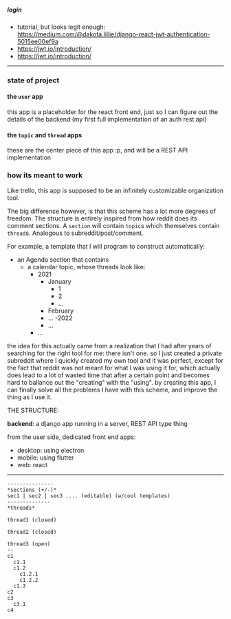 
##### login



- tutorial, but looks legit enough: https://medium.com/@dakota.lillie/django-react-jwt-authentication-5015ee00ef9a
- https://jwt.io/introduction/
- https://jwt.io/introduction/



----



### state of project

#### the `user` app

this app is a placeholder for the react front end, just so I can figure out the details of the backend (my first full implementation of an auth rest api)

#### the `topic` and `thread` apps

these are the center piece of this app :p, and will be a REST API implementation  


### how its meant to work

Like trello, this app is supposed to be an infinitely customizable organization tool.

The big difference however, is that this scheme has a lot more degrees of freedom. The structure is entirely inspired from how reddit does its comment sections. A `section` will contain `topic`s which themselves contain `thread`s. Analogous to subreddit/post/comment. 

For example, a template that I will program to construct automatically:

- an Agenda section that contains
    - a calendar topic, whose threads look like:
        - 2021
            - January
              - 1
              - 2
              - ...
            - February
            - ...
          -2022
            - ...
        - ...







the idea for this actually came from a realization that I had after years of searching for the right tool for me: there isn't one. so I just created a private subreddit where I quickly created my own tool and it was perfect, except for the fact that reddit was not meant for what I was using it for, which actually does lead to a lot of wasted time that after a certain point and becomes hard to ballance out the "creating" with the "using". by creating this app, I can finally solve all the problems I have with this scheme, and improve the thing as I use it.

THE STRUCTURE:

**backend**: a django app running in a server, REST API type thing

from the user side, dedicated front end apps:

- desktop: using electron
- mobile: using flutter
- web: react






---
```
---------------
*sections (+/-)*
sec1 | sec2 | sec3 .... (editable) (w/cool templates)
--------------
*threads*

thread1 (closed)

thread2 (closed)

thread3 (open)
--
c1
  c1.1
  c1.2
    c1.2.1
    c1.2.2
  c1.3
c2
c3
  c3.1
c4
```


